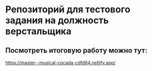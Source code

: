 # Репозиторий  для тестового задания на должность верстальщика
## Посмотреть итоговую работу можно тут:
https://master--musical-cocada-cdfd84.netlify.app/
